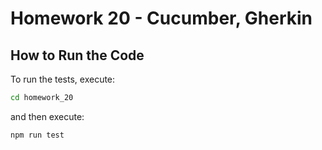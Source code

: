 # Homework 20 - Cucumber, Gherkin

## How to Run the Code

To run the tests, execute:

```sh
cd homework_20
```

and then execute:

```sh
npm run test
```
